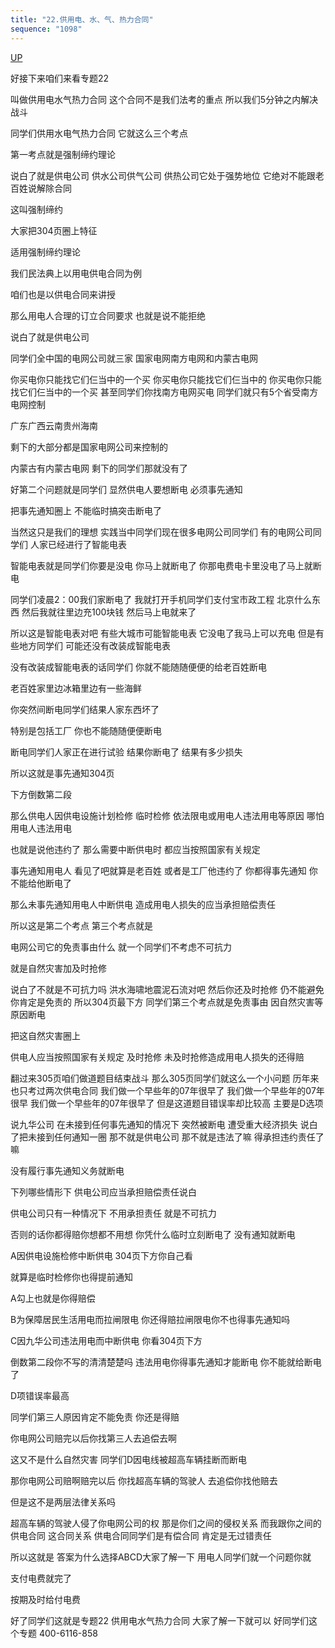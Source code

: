 ```yaml
---
title: "22.供用电、水、气、热力合同"
sequence: "1098"
---
```


[UP](/law/civil-law-index.html)

好接下来咱们来看专题22

叫做供用电水气热力合同
这个合同不是我们法考的重点
所以我们5分钟之内解决战斗

同学们供用水电气热力合同
它就这么三个考点

第一考点就是强制缔约理论

说白了就是供电公司
供水公司供气公司
供热公司它处于强势地位
它绝对不能跟老百姓说解除合同

这叫强制缔约

大家把304页圈上特征

适用强制缔约理论

我们民法典上以用电供电合同为例

咱们也是以供电合同来讲授

那么用电人合理的订立合同要求
也就是说不能拒绝

说白了就是供电公司

同学们全中国的电网公司就三家
国家电网南方电网和内蒙古电网

你买电你只能找它们仨当中的一个买
你买电你只能找它们仨当中的
你买电你只能找它们仨当中的一个买
甚至同学们你找南方电网买电
同学们就只有5个省受南方电网控制

广东广西云南贵州海南

剩下的大部分都是国家电网公司来控制的

内蒙古有内蒙古电网
剩下的同学们那就没有了

好第二个问题就是同学们
显然供电人要想断电
必须事先通知

把事先通知圈上
不能临时搞突击断电了

当然这只是我们的理想
实践当中同学们现在很多电网公司同学们
有的电网公司同学们
人家已经进行了智能电表

智能电表就是同学们你要是没电
你马上就断电了
你那电费电卡里没电了马上就断电

同学们凌晨2：00我们家断电了
我就打开手机同学们支付宝市政工程
北京什么东西
然后我就往里边充100块钱
然后马上电就来了

所以这是智能电表对吧
有些大城市可能智能电表
它没电了我马上可以充电
但是有些地方同学们
可能还没有改装成智能电表

没有改装成智能电表的话同学们
你就不能随随便便的给老百姓断电

老百姓家里边冰箱里边有一些海鲜

你突然间断电同学们结果人家东西坏了

特别是包括工厂
你也不能随随便便断电

断电同学们人家正在进行试验
结果你断电了
结果有多少损失

所以这就是事先通知304页

下方倒数第二段

那么供电人因供电设施计划检修
临时检修
依法限电或用电人违法用电等原因
哪怕用电人违法用电

也就是说他违约了
那么需要中断供电时
都应当按照国家有关规定

事先通知用电人
看见了吧就算是老百姓
或者是工厂他违约了
你都得事先通知
你不能给他断电了

那么未事先通知用电人中断供电
造成用电人损失的应当承担赔偿责任

所以这是第二个考点
第三个考点就是

电网公司它的免责事由什么
就一个同学们不考虑不可抗力

就是自然灾害加及时抢修

说白了不就是不可抗力吗
洪水海啸地震泥石流对吧
然后你还及时抢修
仍不能避免你肯定是免责的
所以304页最下方
同学们第三个考点就是免责事由
因自然灾害等原因断电

把这自然灾害圈上

供电人应当按照国家有关规定
及时抢修
未及时抢修造成用电人损失的还得赔

翻过来305页咱们做道题目结束战斗
那么305页同学们就这么一个小问题
历年来也只考过两次供电合同
我们做一个早些年的07年很早了
我们做一个早些年的07年很早
我们做一个早些年的07年很早了
但是这道题目错误率却比较高
主要是D选项

说九华公司
在未接到任何事先通知的情况下
突然被断电
遭受重大经济损失
说白了把未接到任何通知一圈
那不就是供电公司
那不就是违法了嘛
得承担违约责任了嘛

没有履行事先通知义务就断电

下列哪些情形下
供电公司应当承担赔偿责任说白

供电公司只有一种情况下
不用承担责任
就是不可抗力

否则的话你都得赔你想都不用想
你凭什么临时立刻断电了
没有通知就断电

A因供电设施检修中断供电
304页下方你自己看

就算是临时检修你也得提前通知

A勾上也就是你得赔偿

B为保障居民生活用电而拉闸限电
你还得赔拉闸限电你不也得事先通知吗

C因九华公司违法用电而中断供电
你看304页下方

倒数第二段你不写的清清楚楚吗
违法用电你得事先通知才能断电
你不能就给断电了

D项错误率最高

同学们第三人原因肯定不能免责
你还是得赔

你电网公司赔完以后你找第三人去追偿去啊

这又不是什么自然灾害
同学们D因电线被超高车辆挂断而断电

那你电网公司赔啊赔完以后
你找超高车辆的驾驶人
去追偿你找他赔去

但是这不是两层法律关系吗

超高车辆的驾驶人侵了你电网公司的权
那是你们之间的侵权关系
而我跟你之间的供电合同
这合同关系
供电合同同学们是有偿合同
肯定是无过错责任

所以这就是
答案为什么选择ABCD大家了解一下
用电人同学们就一个问题你就

支付电费就完了

按期及时给付电费

好了同学们这就是专题22
供用电水气热力合同
大家了解一下就可以
好同学们这个专题
400-6116-858
